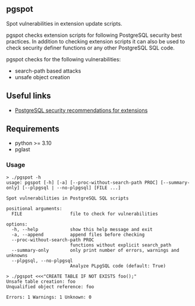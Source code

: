 ## pgspot

Spot vulnerabilities in extension update scripts.

pgspot checks extension scripts for following PostgreSQL security best
practices.  In addition to checking extension scripts it can also be
used to check security definer functions or any other PostgreSQL SQL code.

pgspot checks for the following vulnerabilities:
- search-path based attacks
- unsafe object creation

## Useful links
- [PostgreSQL security recommendations for extensions](https://www.postgresql.org/docs/current/extend-extensions.html#EXTEND-EXTENSIONS-SECURITY)

## Requirements

- python >= 3.10
- pglast

### Usage

```
> ./pgspot -h
usage: pgspot [-h] [-a] [--proc-without-search-path PROC] [--summary-only] [--plpgsql | --no-plpgsql] [FILE ...]

Spot vulnerabilities in PostgreSQL SQL scripts

positional arguments:
  FILE                  file to check for vulnerabilities

options:
  -h, --help            show this help message and exit
  -a, --append          append files before checking
  --proc-without-search-path PROC
                        functions without explicit search_path
  --summary-only        only print number of errors, warnings and unknowns
  --plpgsql, --no-plpgsql
                        Analyze PLpgSQL code (default: True)

```

```
> ./pgspot <<<"CREATE TABLE IF NOT EXISTS foo();"
Unsafe table creation: foo
Unqualified object reference: foo

Errors: 1 Warnings: 1 Unknown: 0
```

